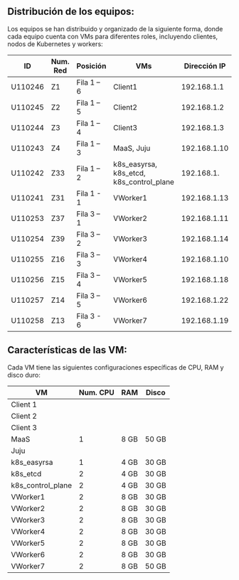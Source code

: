 ## Distribución de los equipos:
Los equipos se han distribuido y organizado de la siguiente forma, donde cada equipo cuenta con VMs para diferentes roles, incluyendo clientes, nodos de Kubernetes y workers:

| ID       | Num. Red | Posición     | VMs                                      |  Dirección IP  |
|----------|----------|--------------|------------------------------------------|----------------|
|  U110246 | Z1       | Fila 1 – 6   | Client1                                  |  192.168.1.1  |
|  U110245 | Z2       | Fila 1 – 5   | Client2                                  |  192.168.1.2  |
|  U110244 | Z3       | Fila 1 – 4   | Client3                                  |  192.168.1.3  |
|  U110243 | Z4       | Fila 1 – 3   | MaaS, Juju                               |  192.168.1.10  |
|  U110242 | Z33      | Fila 1 – 2   | k8s_easyrsa, k8s_etcd, k8s_control_plane |  192.168.1.  |
|  U110241 | Z31      | Fila 1 - 1   | VWorker1                                 |  192.168.1.13  |
|  U110253 | Z37      | Fila 3 – 1   | VWorker2                                 |  192.168.1.11  |
|  U110254 | Z39      | Fila 3 – 2   | VWorker3                                 |  192.168.1.14  |
|  U110255 | Z16      | Fila 3 – 3   | VWorker4                                 |  192.168.1.10  |
|  U110256 | Z15      | Fila 3 – 4   | VWorker5                                 |  192.168.1.18  |
|  U110257 | Z14      | Fila 3 – 5   | VWorker6                                 |  192.168.1.22  |
|  U110258 | Z13      | Fila 3 - 6   | VWorker7                                 |  192.168.1.19  |

## Características de las VM:
Cada VM tiene las siguientes configuraciones específicas de CPU, RAM y disco duro:

| VM                    | Num. CPU | RAM  | Disco |
|-----------------------|----------|------|-------|
| Client 1              |          |      |       |
| Client 2              |          |      |       |
| Client 3              |          |      |       |
| MaaS                  | 1        | 8 GB | 50 GB |
| Juju                  |          |      |       |
| k8s_easyrsa           | 1        | 4 GB | 30 GB |
| k8s_etcd              | 2        | 4 GB | 30 GB |
| k8s_control_plane     | 2        | 4 GB | 30 GB |
| VWorker1              | 2        | 8 GB | 30 GB |
| VWorker2              | 2        | 8 GB | 30 GB |
| VWorker3              | 2        | 8 GB | 30 GB |
| VWorker4              | 2        | 8 GB | 30 GB |
| VWorker5              | 2        | 8 GB | 30 GB |
| VWorker6              | 2        | 8 GB | 30 GB |
| VWorker7              | 2        | 8 GB | 50 GB |

